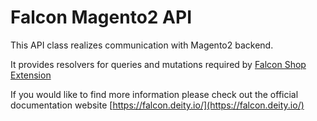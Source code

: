 # Falcon Magento2 API

This API class realizes communication with Magento2 backend.

It provides resolvers for queries and mutations required by [Falcon Shop Extension](https://github.com/deity-io/falcon/tree/master/packages/falcon-shop-extension)

If you would like to find more information please check out the official documentation website [https://falcon.deity.io/](https://falcon.deity.io/)
